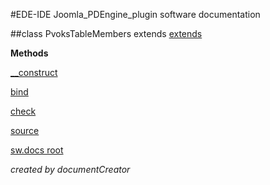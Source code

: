 #EDE-IDE Joomla_PDEngine_plugin
software documentation



##class PvoksTableMembers extends [extends](extends.md)


**Methods**

[__construct](items/PvoksTableMembers___construct.md)

[bind](items/PvoksTableMembers_bind.md)

[check](items/PvoksTableMembers_check.md)



[source](../../admin/tables/members.php)

[sw.docs root](./)

*created by documentCreator*

